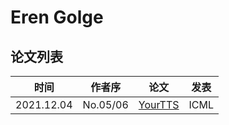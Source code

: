 # Eren Golge

## 论文列表

| 时间 | 作者序 | 论文 | 发表 |
|:-:|:-:|---|---|
| 2021.12.04 | No.05/06 | [YourTTS](../Models/E2E/2021.12.04_YourTTS.md) | ICML |